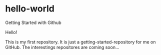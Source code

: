 # hello-world
Getting Started with Github

Hello!

This is my first repository. It is just a getting-started-repository for me on GitHub. The interestings repositores are coming soon...
